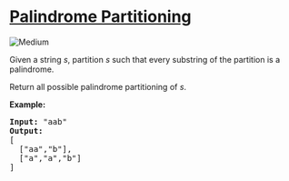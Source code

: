 # [Palindrome Partitioning](https://leetcode.com/problems/palindrome-partitioning/)
<img src="https://img.shields.io/badge/difficulty-medium-orange.svg?style=flat-square" alt="Medium" />

<p>Given a string <em>s</em>, partition <em>s</em> such that every substring of the partition is a palindrome.</p>

<p>Return all possible palindrome partitioning of <em>s</em>.</p>

<p><strong>Example:</strong></p>

<pre>
<strong>Input:</strong>&nbsp;&quot;aab&quot;
<strong>Output:</strong>
[
  [&quot;aa&quot;,&quot;b&quot;],
  [&quot;a&quot;,&quot;a&quot;,&quot;b&quot;]
]
</pre>

